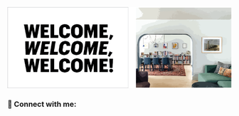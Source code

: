 ![Welcome!](Resources/welcome-together2.png)
 
### 🤝 Connect with me:
                                          

